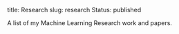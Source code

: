 title: Research
slug: research
Status: published

A list of my Machine Learning Research work and papers.

